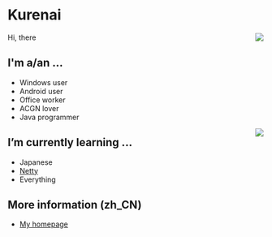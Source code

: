 # Kurenai
Hi, there
<img align="right" src="https://github-readme-stats.vercel.app/api?username=KurenaiRyu&show_icons=true&hide_border=true&icon_color=586069&title_color=a0a9af">
## I'm a/an ...
  - Windows user
  - Android user
  - Office worker
  - ACGN lover
  - Java programmer
<img align="right" src="https://count.getloli.com/get/@kurenairyu.github">

## I’m currently learning ...
  - Japanese
  - [Netty](https://github.com/netty/netty)
  - Everything
## More information (zh_CN)
  - [My homepage](https://www.kurenai.moe)
